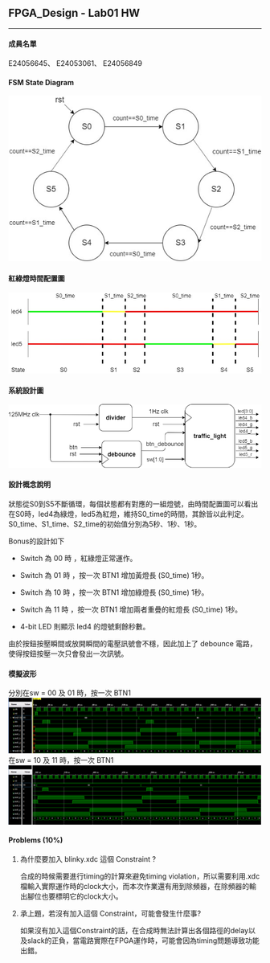 
## FPGA_Design - Lab01 HW
---
#### 成員名單
E24056645、 E24053061、 E24056849
#### FSM State Diagram
![](assets/markdown-img-paste-20191004023955607.png)
#### 紅綠燈時間配置圖
![](assets/markdown-img-paste-20191004023914746.png)
#### 系統設計圖
![](assets/markdown-img-paste-2019100417011342.png)
#### 設計概念說明
  狀態從S0到S5不斷循環，每個狀態都有對應的一組燈號，由時間配置圖可以看出在S0時，led4為綠燈，led5為紅燈，維持S0_time的時間，其餘皆以此判定。S0_time、S1_time、S2_time的初始值分別為5秒、1秒、1秒。

  Bonus的設計如下

* Switch 為 00 時 ，紅綠燈正常運作。

* Switch 為 01 時 ，按一次 BTN1 增加黃燈長 (S0_time) 1秒。

* Switch 為 10 時 ，按一次 BTN1 增加綠燈長 (S0_time) 1秒。

* Switch 為 11 時 ，按一次 BTN1 增加兩者重疊的紅燈長 (S0_time) 1秒。
* 4-bit LED 則顯示 led4 的燈號剩餘秒數。

由於按鈕按壓瞬間或放開瞬間的電壓訊號會不穩，因此加上了 debounce 電路，使得按鈕按壓一次只會發出一次訊號。
#### 模擬波形
分別在sw = 00 及 01 時，按一次 BTN1
![](assets/markdown-img-paste-2019100419094623.png)
在sw = 10 及 11 時，按一次 BTN1
![](assets/markdown-img-paste-20191004190957111.png)
#### Problems (10%)
1. 為什麼要加入 blinky.xdc 這個 Constraint ?

    合成的時候需要進行timing的計算來避免timing violation，所以需要利用.xdc檔輸入實際運作時的clock大小，而本次作業還有用到除頻器，在除頻器的輸出腳位也要標明它的clock大小。

2. 承上題，若沒有加入這個 Constraint，可能會發生什麼事?

    如果沒有加入這個Constraint的話，在合成時無法計算出各個路徑的delay以及slack的正負，當電路實際在FPGA運作時，可能會因為timing問題導致功能出錯。

